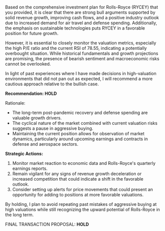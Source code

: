 Based on the comprehensive investment plan for Rolls-Royce (RYCEY) that you provided, it is clear that there are strong bull arguments supported by solid revenue growth, improving cash flows, and a positive industry outlook due to increased demand for air travel and defense spending. Additionally, the emphasis on sustainable technologies puts RYCEY in a favorable position for future growth.

However, it is essential to closely monitor the valuation metrics, especially the high P/E ratio and the current RSI of 78.55, indicating a potentially overbought situation. While historical fundamentals and growth projections are promising, the presence of bearish sentiment and macroeconomic risks cannot be overlooked.

In light of past experiences where I have made decisions in high-valuation environments that did not pan out as expected, I will recommend a more cautious approach relative to the bullish case.

**Recommendation: HOLD**

Rationale:
- The long-term post-pandemic recovery and defense spending are valuable growth drivers.
- The cyclical nature of the market combined with current valuation risks suggests a pause in aggressive buying.
- Maintaining the current position allows for observation of market dynamics, particularly around upcoming earnings and contracts in defense and aerospace sectors.

**Strategic Actions:**
1. Monitor market reaction to economic data and Rolls-Royce's quarterly earnings reports.
2. Remain vigilant for any signs of revenue growth deceleration or increased competition that could indicate a shift in the favorable outlook.
3. Consider setting up alerts for price movements that could present an opportunity for adding to positions at more favorable valuations.

By holding, I plan to avoid repeating past mistakes of aggressive buying at high valuations while still recognizing the upward potential of Rolls-Royce in the long term.

FINAL TRANSACTION PROPOSAL: **HOLD**